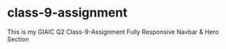 # class-9-assignment
 This is my GIAIC Q2 Class-9-Assignment
 Fully Responsive Navbar & Hero Section
